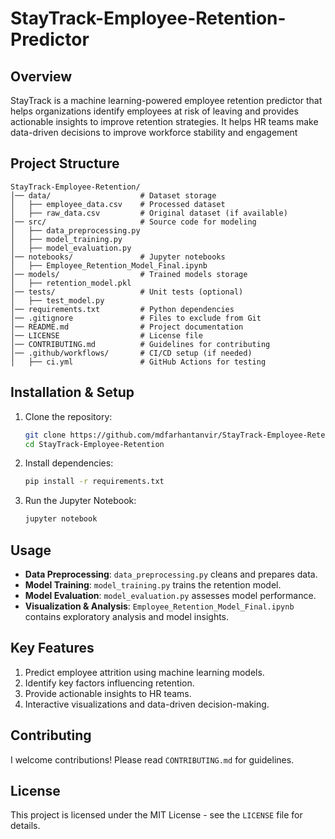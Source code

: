 # StayTrack-Employee-Retention-Predictor

## Overview
StayTrack is a machine learning-powered employee retention predictor that helps organizations identify employees at risk of leaving and provides actionable insights to improve retention strategies. It helps HR teams make data-driven decisions to improve workforce stability and engagement


## Project Structure
```
StayTrack-Employee-Retention/
│── data/                    # Dataset storage
│   ├── employee_data.csv    # Processed dataset
│   ├── raw_data.csv         # Original dataset (if available)
│── src/                     # Source code for modeling
│   ├── data_preprocessing.py
│   ├── model_training.py
│   ├── model_evaluation.py
│── notebooks/               # Jupyter notebooks
│   ├── Employee_Retention_Model_Final.ipynb
│── models/                  # Trained models storage
│   ├── retention_model.pkl
│── tests/                   # Unit tests (optional)
│   ├── test_model.py
│── requirements.txt         # Python dependencies
│── .gitignore               # Files to exclude from Git
│── README.md                # Project documentation
│── LICENSE                  # License file
│── CONTRIBUTING.md          # Guidelines for contributing
│── .github/workflows/       # CI/CD setup (if needed)
│   ├── ci.yml               # GitHub Actions for testing
```

## Installation & Setup
1. Clone the repository:
   ```bash
   git clone https://github.com/mdfarhantanvir/StayTrack-Employee-Retention.git
   cd StayTrack-Employee-Retention
   ```
2. Install dependencies:
   ```bash
   pip install -r requirements.txt
   ```
3. Run the Jupyter Notebook:
   ```bash
   jupyter notebook
   ```

## Usage
- **Data Preprocessing**: `data_preprocessing.py` cleans and prepares data.
- **Model Training**: `model_training.py` trains the retention model.
- **Model Evaluation**: `model_evaluation.py` assesses model performance.
- **Visualization & Analysis**: `Employee_Retention_Model_Final.ipynb` contains exploratory analysis and model insights.

## Key Features
1. Predict employee attrition using machine learning models.  
2. Identify key factors influencing retention.  
3. Provide actionable insights to HR teams.  
4. Interactive visualizations and data-driven decision-making.

## Contributing
I welcome contributions! Please read `CONTRIBUTING.md` for guidelines.

## License
This project is licensed under the MIT License - see the `LICENSE` file for details.

